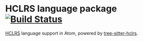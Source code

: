 # HCLRS language package [![Build Status](https://travis-ci.com/50Wliu/language-hclrs.svg?branch=master)](https://travis-ci.com/50Wliu/language-hclrs)

[HCLRS](https://github.com/woggle/hclrs) language support in Atom, powered by [tree-sitter-hclrs](https://github.com/50Wliu/tree-sitter-hclrs).
